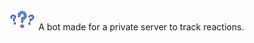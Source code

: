 ![THE DUMB BOT](dumb.png?raw=true "The dumb bot")
A bot made for a private server to track reactions.
